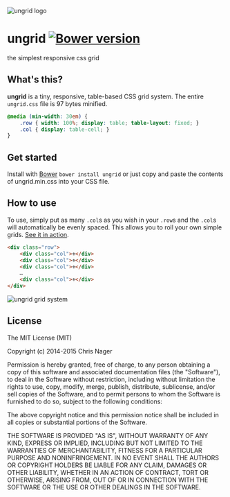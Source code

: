 ![ungrid logo](../gh-pages/favicon.png "ungrid logo")

# ungrid [![Bower version](https://badge.fury.io/bo/ungrid.svg)](http://badge.fury.io/bo/ungrid)

the simplest responsive css grid



## What's this?

__ungrid__ is a tiny, responsive, table-based CSS grid system. The entire `ungrid.css` file is 97 bytes minified.

```css
@media (min-width: 30em) {
    .row { width: 100%; display: table; table-layout: fixed; }
    .col { display: table-cell; }
}
```



## Get started

Install with [Bower](http://bower.io) `bower install ungrid` or just copy and paste the contents of ungrid.min.css into your CSS file.



## How to use

To use, simply put as many `.col`s as you wish in your `.row`s and the `.col`s will automatically be evenly spaced. This allows you to roll your own simple grids. [See it in action](http://codepen.io/chrisnager/pen/ypokv).

```html
<div class="row">
    <div class="col">⚜</div>
    <div class="col">⚜</div>
    <div class="col">⚜</div>
    …
    <div class="col">⚜</div>
</div>
```

![ungrid grid system](../gh-pages/ungrid-screenshot.png "ungrid grid system")



## License

The MIT License (MIT)

Copyright (c) 2014-2015 Chris Nager

Permission is hereby granted, free of charge, to any person obtaining a copy of
this software and associated documentation files (the "Software"), to deal in
the Software without restriction, including without limitation the rights to
use, copy, modify, merge, publish, distribute, sublicense, and/or sell copies of
the Software, and to permit persons to whom the Software is furnished to do so,
subject to the following conditions:

The above copyright notice and this permission notice shall be included in all
copies or substantial portions of the Software.

THE SOFTWARE IS PROVIDED "AS IS", WITHOUT WARRANTY OF ANY KIND, EXPRESS OR
IMPLIED, INCLUDING BUT NOT LIMITED TO THE WARRANTIES OF MERCHANTABILITY, FITNESS
FOR A PARTICULAR PURPOSE AND NONINFRINGEMENT. IN NO EVENT SHALL THE AUTHORS OR
COPYRIGHT HOLDERS BE LIABLE FOR ANY CLAIM, DAMAGES OR OTHER LIABILITY, WHETHER
IN AN ACTION OF CONTRACT, TORT OR OTHERWISE, ARISING FROM, OUT OF OR IN
CONNECTION WITH THE SOFTWARE OR THE USE OR OTHER DEALINGS IN THE SOFTWARE.
